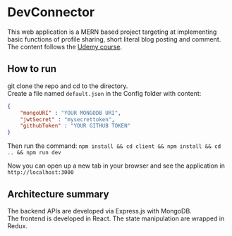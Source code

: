 ﻿# DevConnector
This web application is a MERN based project targeting at implementing basic functions of profile sharing, short literal blog posting and comment. The content follows the [Udemy course](https://www.udemy.com/course/mern-stack-front-to-back/).

## How to run
git clone the repo and cd to the directory.  
Create a file named `default.json` in the Config folder with content:  
```json
{
    "mongoURI" : "YOUR MONGODB URI",
    "jwtSecret" : "mysecrettoken",
    "githubToken" : "YOUR GITHUB TOKEN"
}
```
Then run the command:
`npm install && cd client && npm install && cd .. && npm run dev`

Now you can open up a new tab in your browser and see the application in `http://localhost:3000`

## Architecture summary
The backend APIs are developed via Express.js with MongoDB.  
The frontend is developed in React. The state manipulation are wrapped in Redux.

